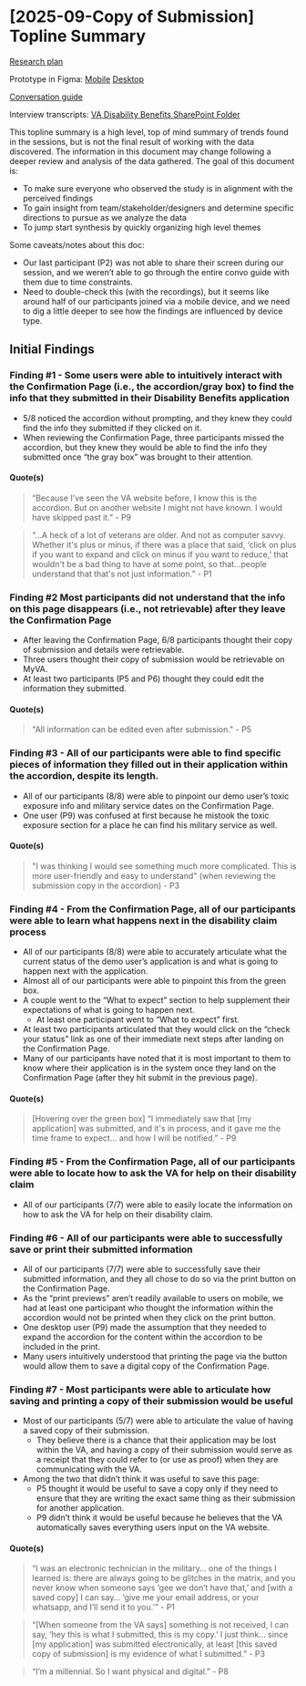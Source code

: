 # [2025-09-Copy of Submission] Topline Summary
[Research plan](https://github.com/department-of-veterans-affairs/va.gov-team/blob/master/products/disability/526ez/research/2025-09-Copy%20of%20Submission/research-plan.md)

Prototype in Figma: [Mobile](https://www.figma.com/proto/zduybBnXDjVkKpJosfC6oh/526---Submission---Provide-a-Copy-Update-7.2?page-id=635:13286&node-id=1247-183446&viewport=1069,2016,0.04&t=pDGopIaHeSs9N4Bk-1&scaling=min-zoom&content-scaling=fixed&starting-point-node-id=1247:183446&show-proto-sidebar=1) [Desktop](https://www.figma.com/proto/zduybBnXDjVkKpJosfC6oh/526---Submission---Provide-a-Copy-Update-7.2?page-id=635:13286&node-id=1248-187297&viewport=1069,2016,0.04&t=pDGopIaHeSs9N4Bk-1&scaling=min-zoom&content-scaling=fixed&starting-point-node-id=1248:187297&show-proto-sidebar=1) 

[Conversation guide](https://github.com/department-of-veterans-affairs/va.gov-team/blob/master/products/disability/526ez/research/2025-09-Copy%20of%20Submission/conversation-guide.md) 

Interview transcripts: [VA Disability Benefits SharePoint Folder](https://dvagov.sharepoint.com/:f:/s/vaabdvro/EiO4ok4IEsNFvq1f1AVPm-EBhLnYV9zD7bAw1esGyvB9eA?e=f075QQ)

This topline summary is a high level, top of mind summary of trends found in the sessions, but is not the final result of working with the data discovered. The information in this document may change following a deeper review and analysis of the data gathered.
The goal of this document is:
- To make sure everyone who observed the study is in alignment with the perceived findings
- To gain insight from team/stakeholder/designers and determine specific directions to pursue as we analyze the data
- To jump start synthesis by quickly organizing high level themes

Some caveats/notes about this doc:
- Our last participant (P2) was not able to share their screen during our session, and we weren’t able to go through the entire convo guide with them due to time constraints.
- Need to double-check this (with the recordings), but it seems like around half of our participants joined via a mobile device, and we need to dig a little deeper to see how the findings are influenced by device type.




## Initial Findings
### Finding #1 - Some users were able to intuitively interact with the Confirmation Page (i.e., the accordion/gray box) to find the info that they submitted in their Disability Benefits application
- 5/8 noticed the accordion without prompting, and they knew they could find the info they submitted if they clicked on it.
- When reviewing the Confirmation Page, three participants missed the accordion, but they knew they would be able to find the info they submitted once “the gray box” was brought to their attention. 
#### Quote(s)
> “Because I’ve seen the VA website before, I know this is the accordion. But on another website I might not have known. I would have skipped past it.” - P9

> “…A heck of a lot of veterans are older. And not as computer savvy. Whether it's plus or minus, if there was a place that said, ‘click on plus if you want to expand and click on minus if you want to reduce,’ that wouldn't be a bad thing to have at some point, so that…people understand that that's not just information.” - P1

### Finding #2 Most participants did not understand that the info on this page disappears (i.e., not retrievable) after they leave the Confirmation Page
- After leaving the Confirmation Page, 6/8 participants thought their copy of submission and details were retrievable. 
- Three users thought their copy of submission would be retrievable on MyVA.
- At least two participants (P5 and P6) thought they could edit the information they submitted. 
#### Quote(s)
> "All information can be edited even after submission." - P5

### Finding #3 - All of our participants were able to find specific pieces of information they filled out in their application within the accordion, despite its length. 
- All of our participants (8/8) were able to pinpoint our demo user’s toxic exposure info and military service dates on the Confirmation Page.
- One user (P9) was confused at first because he mistook the toxic exposure section for a place he can find his military service as well.
#### Quote(s)
> "I was thinking I would see something much more complicated. This is more user-friendly and easy to understand" (when reviewing the submission copy in the accordion) - P3

### Finding #4 - From the Confirmation Page, all of our participants were able to learn what happens next in the disability claim process
- All of our participants (8/8) were able to accurately articulate what the current status of the demo user’s application is and what is going to happen next with the application.
- Almost all of our participants were able to pinpoint this from the green box.
- A couple went to the “What to expect” section to help supplement their expectations of what is going to happen next.
  - At least one participant went to “What to expect” first.
- At least two participants articulated that they would click on the “check your status” link as one of their immediate next steps after landing on the Confirmation Page.
- Many of our participants have noted that it is most important to them to know where their application is in the system once they land on the Confirmation Page (after they hit submit in the previous page).
#### Quote(s)
> [Hovering over the green box] “I immediately saw that [my application] was submitted, and it's in process, and it gave me the time frame to expect… and how I will be notified.” - P9

### Finding #5 - From the Confirmation Page, all of our participants were able to locate how to ask the VA for help on their disability claim
- All of our participants (7/7) were able to easily locate the information on how to ask the VA for help on their disability claim.

### Finding #6 - All of our participants were able to successfully save or print their submitted information
- All of our participants (7/7) were able to successfully save their submitted information, and they all chose to do so via the print button on the Confirmation Page.
- As the “print previews” aren’t readily available to users on mobile, we had at least one participant who thought the information within the accordion would not be printed when they click on the print button.
- One desktop user (P9) made the assumption that they needed to expand the accordion for the content within the accordion to be included in the print.
- Many users intuitively understood that printing the page via the button would allow them to save a digital copy of the Confirmation Page.

### Finding #7 - Most participants were able to articulate how saving and printing a copy of their submission would be useful
- Most of our participants (5/7) were able to articulate the value of having a saved copy of their submission.
  - They believe there is a chance that their application may be lost within the VA, and having a copy of their submission would serve as a receipt that they could refer to (or use as proof) when they are communicating with the VA.
- Among the two that didn’t think it was useful to save this page:
  - P5 thought it would be useful to save a copy only if they need to ensure that they are writing the exact same thing as their submission for another application.
  - P9 didn’t think it would be useful because he believes that the VA automatically saves everything users input on the VA website.
#### Quote(s)
> “I was an electronic technician in the military… one of the things I learned is: there are always going to be glitches in the matrix, and you never know when someone says ‘gee we don’t have that,’ and [with a saved copy] I can say… ‘give me your email address, or your whatsapp, and I’ll send it to you.’” - P1

> “[When someone from the VA says] something is not received, I can say, ‘hey this is what I submitted, this is my copy.’ I just think… since [my application] was submitted electronically, at least [this saved copy of submission] is my evidence of what I submitted.” - P3

> “I’m a millennial. So I want physical and digital.” - P8 
